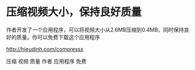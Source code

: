 # 压缩视频大小，保持良好质量

作者开发了一个应用程序，可以将视频大小从2.6MB压缩到0.4MB，同时保持良好的质量。你可以免费下载这个应用程序

http://hieudinh.com/compressx

压缩 视频 质量 作者 应用程序 免费
